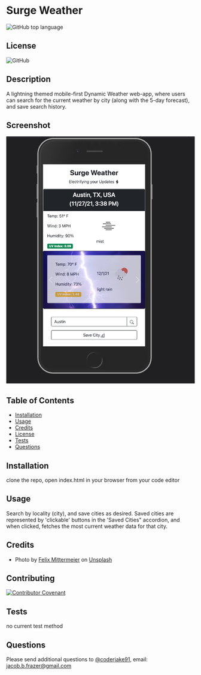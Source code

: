 
    
# Surge Weather
![GitHub top language](https://img.shields.io/github/languages/top/coderjake91/dynamic-weather-dashboard)

## License

![GitHub](https://img.shields.io/github/license/coderjake91/dynamic-weather-dashboard)

## Description
    
A lightning themed mobile-first Dynamic Weather web-app, where users can search for the current weather by city (along with the 5-day forecast), and save search history.


## Screenshot

![Application Screenshot](./public/assets/images/surge_weather.png)
        

## Table of Contents

* [Installation](#installation)
* [Usage](#usage)
* [Credits](#credits)
* [License](#license)
* [Tests](#tests)
* [Questions](#questions)
    
## Installation

clone the repo, open index.html in your browser from your code editor

## Usage

Search by locality (city), and save cities as desired. Saved cities are represented by 'clickable' buttons in the 'Saved Cities" accordion, and when clicked, fetches the most current weather data for that city.

## Credits

* Photo by <a href="https://unsplash.com/@felix_mittermeier?utm_source=unsplash&utm_medium=referral&utm_content=creditCopyText">Felix Mittermeier</a> on <a href="https://unsplash.com/?utm_source=unsplash&utm_medium=referral&utm_content=creditCopyText">Unsplash</a>
  

## Contributing

[![Contributor Covenant](https://img.shields.io/badge/Contributor%20Covenant-2.1-4baaaa.svg)](code_of_conduct.md)

## Tests
no current test method

## Questions

Please send additional questions to [@coderjake91](https://github.com/coderjake91), email: jacob.b.frazer@gmail.com